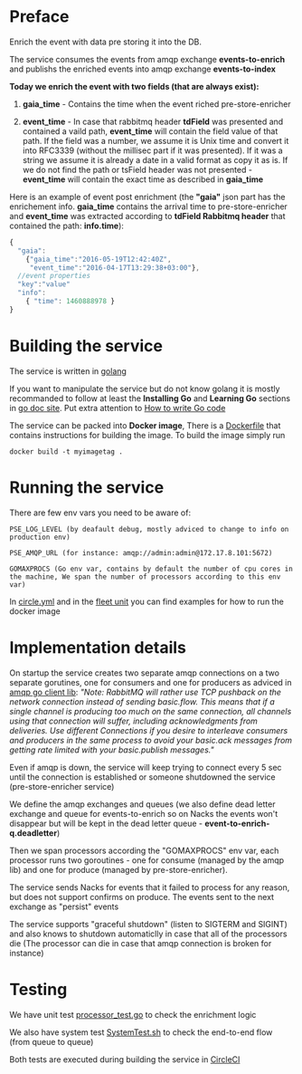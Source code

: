 # Preface
Enrich the event with data pre storing it into the DB.

The service consumes the events from amqp exchange **events-to-enrich** and publishs the enriched events into amqp exchange **events-to-index**

**Today we enrich the event with two fields (that are always exist):**

1. **gaia_time** - Contains the time when the event riched pre-store-enricher

2. **event_time** - In case that rabbitmq header **tdField** was presented and contained a vaild path, **event_time** will contain the field value of that path. If the field was a number, we assume it is Unix time and convert it into RFC3339 (without the millisec part if it was presented). If it was a string we assume it is already a date in a valid format as copy it as is. If we do not find the path or tsField header was not presented - **event_time** will contain the exact time as described in **gaia_time**


Here is an example of event post enrichment (the **"gaia"** json part has the enrichement info. **gaia_time** contains the arrival time to pre-store-enricher and **event_time** was extracted according to **tdField Rabbitmq header** that contained the path: **info.time**):
```javascript
{
  "gaia":
    {"gaia_time":"2016-05-19T12:42:40Z", 
     "event_time":"2016-04-17T13:29:38+03:00"},
  //event properties
  "key":"value" 
  "info": 
    { "time": 1460888978 }
}
```

# Building the service
The service is written in [golang](https://golang.org/)

If you want to manipulate the service but do not know golang it is mostly recommanded to follow at least the **Installing Go** and **Learning Go** sections in [go doc site](https://golang.org/doc/). Put extra attention to [How to write Go code](https://golang.org/doc/code.html) 

The service can be packed into **Docker image**, There is a [Dockerfile](https://github.com/gaia-adm/pre-store-enricher/blob/master/Dockerfile) that contains instructions for building the image. To build the image simply run 
```docker
docker build -t myimagetag .
```

# Running the service
There are few env vars you need to be aware of:
```
PSE_LOG_LEVEL (by deafault debug, mostly adviced to change to info on production env)
```

```
PSE_AMQP_URL (for instance: amqp://admin:admin@172.17.8.101:5672)
```

```
GOMAXPROCS (Go env var, contains by default the number of cpu cores in the machine, We span the number of processors according to this env var)
```

In [circle.yml](https://github.com/gaia-adm/pre-store-enricher/blob/master/circle.yml) and in the [fleet unit](https://github.com/gaia-adm/pre-store-enricher/blob/master/pre-store-enricher.service) you can find examples for how to run the docker image

# Implementation details
On startup the service creates two separate amqp connections on a two separate gorutines, one for consumers and one for producers as adviced in [amqp go client lib](https://godoc.org/github.com/streadway/amqp):
*"Note: RabbitMQ will rather use TCP pushback on the network connection instead of sending basic.flow. This means that if a single channel is producing too much on the same connection, all channels using that connection will suffer, including acknowledgments from deliveries. Use different Connections if you desire to interleave consumers and producers in the same process to avoid your basic.ack messages from getting rate limited with your basic.publish messages."*

Even if amqp is down, the service will keep trying to connect every 5 sec until the connection is established or someone shutdowned the service (pre-store-enricher service)

We define the amqp exchanges and queues (we also define dead letter exchange and queue for events-to-enrich so on Nacks the events won't disappear but will be kept in the dead letter queue - **event-to-enrich-q.deadletter**)

Then we span processors according the "GOMAXPROCS" env var, each processor runs two goroutines - one for consume (managed by the amqp lib) and one for produce (managed by pre-store-enricher).

The service sends Nacks for events that it failed to process for any reason, but does not support confirms on produce.
The events sent to the next exchange as "persist" events

The service supports "graceful shutdown" (listen to SIGTERM and SIGINT) and also knows to shutdown automaticlly in case that all of the processors die (The processor can die in case that amqp connection is broken for instance)

# Testing

We have unit test [processor_test.go](https://github.com/gaia-adm/pre-store-enricher/blob/master/amqphandler/processor_test.go) to check the enrichment logic

We also have system test [SystemTest.sh](https://github.com/gaia-adm/pre-store-enricher/blob/master/SystemTest.sh) to check the end-to-end flow (from queue to queue)

Both tests are executed during building the service in [CircleCI](https://circleci.com/gh/gaia-adm/pre-store-enricher)

